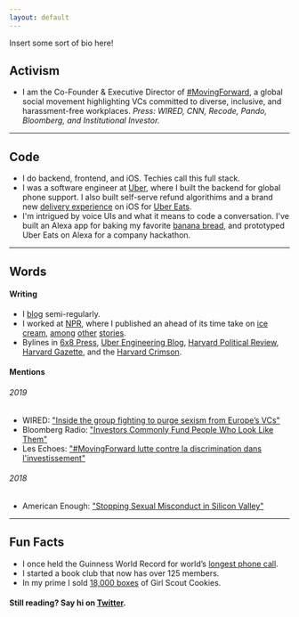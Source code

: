 ```yaml
---
layout: default
---
```


Insert some sort of bio here!

## Activism
*   I am the Co-Founder & Executive Director of [#MovingForward](https://wearemovingforward.github.io/), a global social movement highlighting VCs committed to diverse, inclusive, and harassment-free workplaces. 
_Press: WIRED, CNN, Recode, Pando, Bloomberg, and Institutional Investor._

* * *

## Code
*   I do backend, frontend, and iOS. Techies call this full stack.
*   I was a software engineer at [Uber](https://www.uber.com/), where I built the backend for global phone support. I also built self-serve refund algorithims and a brand new [delivery experience](https://mashable.com/article/uber-eats-redesign-app-progress-tracking/#UOO8659wMaq1) on iOS for [Uber Eats](https://www.ubereats.com/en-US/). 
*   I'm intrigued by voice UIs and what it means to code a conversation. I've built an Alexa app for baking my favorite [banana bread](https://github.com/ginnyfahs/choc-chip-banana-bread), and prototyped Uber Eats on Alexa for a company hackathon.


* * *

## Words

#### Writing
*   I [blog](https://medium.com/@ginnyfahs) semi-regularly.
*   I worked at [NPR](https://www.npr.org/), where I published an ahead of its time take on [ice cream]((https://www.npr.org/sections/thesalt/2013/08/01/207859069/move-over-dippin-dots-five-futuristic-ice-creams)), [among](https://www.npr.org/sections/thetwo-way/2013/06/26/196024443/after-drifting-for-hours-on-arctic-ice-floe-20-tourists-are-safe) [other](https://www.npr.org/sections/thetwo-way/2013/06/20/193978665/u-s-army-to-scrap-7-billion-in-equipment-in-afghanistan) [stories](https://www.npr.org/templates/story/story.php?storyId=205548317).
*   Bylines in [6x8 Press](https://www.sixbyeightpress.com/co-development/), [Uber Engineering Blog](https://eng.uber.com/author/ginny-fahs/), [Harvard Political Review](http://harvardpolitics.com/books-arts/sandbergs-social-movement-formula-leaning-in-for-leadership/), [Harvard Gazette](https://news.harvard.edu/gazette/story/2011/04/taking-the-baton/), and the [Harvard Crimson](https://www.thecrimson.com/writer/1209055/Ginny_C.%20_Fahs/).

#### Mentions
###### 2019
*   WIRED: ["Inside the group fighting to purge sexism from Europe’s VCs"](https://www.wired.co.uk/article/movingforward-sexism-vc-ellen-pao)
*   Bloomberg Radio: ["Investors Commonly Fund People Who Look Like Them"](https://www.bloomberg.com/news/audio/2019-04-04/investors-commonly-fund-people-who-look-like-them-radio)
*   Les Echoes: ["#MovingForward lutte contre la discrimination dans l'investissement"](https://business.lesechos.fr/entrepreneurs/financer-sa-creation/0600846192080-movingforward-se-lance-en-europe-pour-combattre-la-discrimination-dans-l-investissement-327610.php)

###### 2018 
*   American Enough: ["Stopping Sexual Misconduct in Silicon Valley"](https://americanenoughpodcast.com/2018/07/stopping-sexual-misconduct-in-silicon-valley-with-the-co-founders-of-movingforward/)

* * *

## Fun Facts
*   I once held the Guinness World Record for world’s [longest phone call](https://www.thecrimson.com/article/2012/1/23/world-record-longest-phone-call/).
*   I started a book club that now has over 125 members.
*   In my prime I sold [18,000 boxes](https://www.ajc.com/news/photos/girl-scout-cookies-for-the-troops/ZPz9VUs5CMq82WBfa0fz2J/) of Girl Scout Cookies.



#### Still reading? Say hi on [Twitter](https://twitter.com/ginnyfahs).
